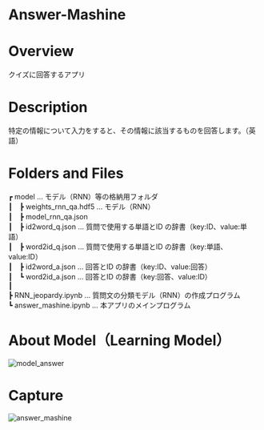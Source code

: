 # Answer-Mashine

# Overview
クイズに回答するアプリ

# Description
特定の情報について入力をすると、その情報に該当するものを回答します。（英語）

# Folders and Files
┏ model … モデル（RNN）等の格納用フォルダ  
┃　┣ weights_rnn_qa.hdf5 … モデル（RNN）  
┃　┣ model_rnn_qa.json  
┃　┣ id2word_q.json … 質問で使用する単語とID の辞書（key:ID、value:単語）  
┃　┣ word2id_q.json … 質問で使用する単語とID の辞書（key:単語、value:ID）  
┃　┣ id2word_a.json … 回答とID の辞書（key:ID、value:回答）   
┃　┗ word2id_a.json … 回答とID の辞書（key:回答、value:ID）  
┃  
┣ RNN_jeopardy.ipynb … 質問文の分類モデル（RNN）の作成プログラム  
┗ answer_mashine.ipynb … 本アプリのメインプログラム  

# About Model（Learning Model）
![model_answer](https://user-images.githubusercontent.com/39453720/49334955-179aa100-f626-11e8-8290-33d02dea4200.png)

# Capture
![answer_mashine](https://user-images.githubusercontent.com/39453720/48308809-3a014780-e5af-11e8-902f-7d8238646968.png)
